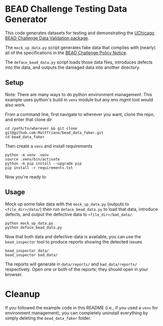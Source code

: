 # BEAD Challenge Testing Data Generator

This code generates datasets for testing and demonstrating the [UChicago BEAD Challenge Data Validation package](https://github.com/uchicago-dsi/uchicago-bead-challenge-validation-tool).

The `mock_up_data.py` script generates fake data that complies with (nearly) all of the specifications in the [BEAD Challenge Policy Notice](https://www.ntia.gov/sites/default/files/2023-11/bead_challenge_process_policy_notice.pdf#page=23).

The `deface_bead_data.py` script loads those data files, introduces defects into the data, and outputs the damaged data into another directory.

## Setup

Note: There are many ways to do python environment management. This example uses python's build in `venv` module but any env mgmt tool would also work.

From a command line, first navigate to wherever you want, clone the repo, and enter that clone dir

```console
cd /path/to/wherever && git clone git@github.com:MattTriano/bead_data_faker.git
cd bead_data_faker
```

Then create a `venv` and install requirements
```
python -m venv .venv
source .venv/bin/activate
python -m pip install --upgrade pip
pip install -r requirements.txt
```

Now you're ready to 

## Usage

Mock up some fake data with the `mock_up_data.py` (outputs to `<file_dir>/data/`) then run `deface_bead_data.py` to load that data, introduce defects, and output the defective data to `<file_dir>/bad_data/`.

```console
python mock_up_data.py
python deface_bead_data.py
```

Now that both data and defective-data is available, you can use the `bead_inspector` tool to produce reports showing the detected issues

```console
bead_inspector data/
bead_inspector bad_data/
```

The reports will generate in `data/reports/` and `bad_data/reports/` respectively. Open one or both of the reports; they should open in your browser.


# Cleanup

If you followed the example code in this README (i.e., if you used a `venv` for environment management), you can completely uninstall everything by simply deleting the `bead_data_faker` folder.

